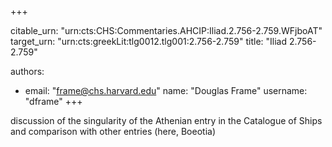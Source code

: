+++


citable_urn: "urn:cts:CHS:Commentaries.AHCIP:Iliad.2.756-2.759.WFjboAT"
target_urn: "urn:cts:greekLit:tlg0012.tlg001:2.756-2.759"
title: "Iliad 2.756-2.759"

authors:
- email: "frame@chs.harvard.edu"
  name: "Douglas Frame"
  username: "dframe"
+++

<p>discussion of the singularity of the Athenian entry in the Catalogue of Ships and comparison with other entries (here, Boeotia)</p>